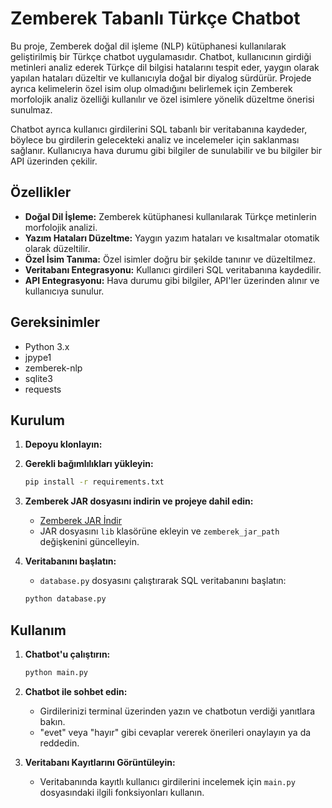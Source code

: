 # Zemberek Tabanlı Türkçe Chatbot

Bu proje, Zemberek doğal dil işleme (NLP) kütüphanesi kullanılarak geliştirilmiş bir Türkçe chatbot uygulamasıdır. Chatbot, kullanıcının girdiği metinleri analiz ederek Türkçe dil bilgisi hatalarını tespit eder, yaygın olarak yapılan hataları düzeltir ve kullanıcıyla doğal bir diyalog sürdürür. Projede ayrıca kelimelerin özel isim olup olmadığını belirlemek için Zemberek morfolojik analiz özelliği kullanılır ve özel isimlere yönelik düzeltme önerisi sunulmaz.

Chatbot ayrıca kullanıcı girdilerini SQL tabanlı bir veritabanına kaydeder, böylece bu girdilerin gelecekteki analiz ve incelemeler için saklanması sağlanır. Kullanıcıya hava durumu gibi bilgiler de sunulabilir ve bu bilgiler bir API üzerinden çekilir.

## Özellikler

- **Doğal Dil İşleme:** Zemberek kütüphanesi kullanılarak Türkçe metinlerin morfolojik analizi.
- **Yazım Hataları Düzeltme:** Yaygın yazım hataları ve kısaltmalar otomatik olarak düzeltilir.
- **Özel İsim Tanıma:** Özel isimler doğru bir şekilde tanınır ve düzeltilmez.
- **Veritabanı Entegrasyonu:** Kullanıcı girdileri SQL veritabanına kaydedilir.
- **API Entegrasyonu:** Hava durumu gibi bilgiler, API'ler üzerinden alınır ve kullanıcıya sunulur.

## Gereksinimler

- Python 3.x
- jpype1
- zemberek-nlp
- sqlite3
- requests

## Kurulum

1. **Depoyu klonlayın:**

2. **Gerekli bağımlılıkları yükleyin:**
    ```bash
    pip install -r requirements.txt
    ```

3. **Zemberek JAR dosyasını indirin ve projeye dahil edin:**
    - [Zemberek JAR İndir](https://github.com/ahmetaa/zemberek-nlp/releases)
    - JAR dosyasını `lib` klasörüne ekleyin ve `zemberek_jar_path` değişkenini güncelleyin.

4. **Veritabanını başlatın:**
    - `database.py` dosyasını çalıştırarak SQL veritabanını başlatın:
    ```bash
    python database.py
    ```

## Kullanım

1. **Chatbot'u çalıştırın:**
    ```bash
    python main.py
    ```

2. **Chatbot ile sohbet edin:**
    - Girdilerinizi terminal üzerinden yazın ve chatbotun verdiği yanıtlara bakın.
    - "evet" veya "hayır" gibi cevaplar vererek önerileri onaylayın ya da reddedin.

3. **Veritabanı Kayıtlarını Görüntüleyin:**
    - Veritabanında kayıtlı kullanıcı girdilerini incelemek için `main.py` dosyasındaki ilgili fonksiyonları kullanın.

